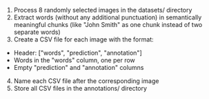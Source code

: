1. Process 8 randomly selected images in the datasets/ directory
2. Extract words (without any additional punctuation) in semantically meaningful chunks (like "John Smith" as one chunk instead of two separate words)
3. Create a CSV file for each image with the format:
- Header: ["words", "prediction", "annotation"]
- Words in the "words" column, one per row
- Empty "prediction" and "annotation" columns
4. Name each CSV file after the corresponding image
5. Store all CSV files in the annotations/ directory